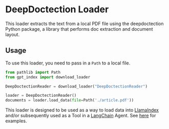 # DeepDoctection Loader

This loader extracts the text from a local PDF file using the deepdoctection Python package, a library that performs
doc extraction and document layout.

## Usage

To use this loader, you need to pass in a `Path` to a local file.

```python
from pathlib import Path
from gpt_index import download_loader

DeepDoctectionReader = download_loader("DeepDoctectionReader")

loader = DeepDoctectionReader()
documents = loader.load_data(file=Path('./article.pdf'))
```

This loader is designed to be used as a way to load data into [LlamaIndex](https://github.com/jerryjliu/gpt_index/tree/main/gpt_index) and/or subsequently used as a Tool in a [LangChain](https://github.com/hwchase17/langchain) Agent. See [here](https://github.com/emptycrown/llama-hub/tree/main) for examples.
